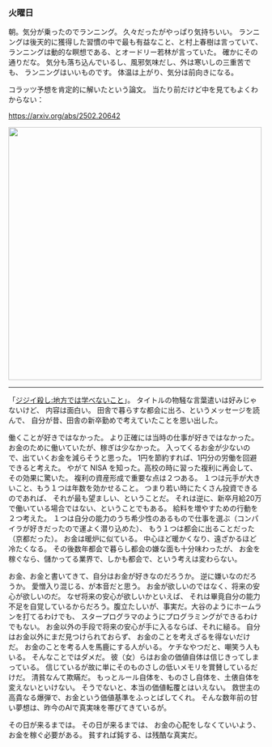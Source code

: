 ### 火曜日

朝。気分が乗ったのでランニング。
久々だったがやっぱり気持ちいい。
ランニングは後天的に獲得した習慣の中で最も有益なこと、と村上春樹は言っていて、
ランニングは動的な瞑想である、とオードリー若林が言っていた。
確かにその通りだな。
気分も落ち込んでいるし、風邪気味だし、外は寒いしの三重苦でも、
ランニングはいいものです。
体温は上がり、気分は前向きになる。

コラッツ予想を肯定的に解いたという論文。
当たり前だけど中を見てもよくわからない：

https://arxiv.org/abs/2502.20642

<img src="https://i.imgur.com/MKUEBwK.jpeg" width="500">

---

「[ジジイ殺し:地方では学べないこと](https://note.com/shi3zblog/n/n872e6bc377cd)」。
タイトルの物騒な言葉遣いは好みじゃないけど、
内容は面白い。
田舎で暮らすな都会に出ろ、というメッセージを読んで、
自分が昔、田舎の新卒勤めで考えていたことを思い出した。

働くことが好きではなかった。
より正確には当時の仕事が好きではなかった。
お金のために働いていたが、稼ぎは少なかった。
入ってくるお金が少ないので、出ていくお金を減らそうと思った。
1円を節約すれば、1円分の労働を回避できると考えた。
やがて NISA を知った。高校の時に習った複利に再会して、
その効果に驚いた。
複利の資産形成で重要な点は２つある。
１つは元手が大きいこと、もう１つは年数を効かせること。
つまり若い時にたくさん投資できるのであれば、
それが最も望ましい、ということだ。
それは逆に、新卒月給20万で働いている場合ではない、ということでもある。
給料を増やすための行動を２つ考えた。
１つは自分の能力のうち希少性のあるもので仕事を選ぶ（コンパイラが好きだったので運よく潜り込めた）、
もう１つは都会に出ることだった（京都だった）。
お金は暖炉に似ている。
中心ほど暖かくなり、遠ざかるほど冷たくなる。
その後数年都会で暮らし都会の嫌な面も十分味わったが、
お金を稼ぐなら、儲かってる業界で、しかも都会で、という考えは変わらない。

お金、お金と書いてきて、自分はお金が好きなのだろうか。
逆に嫌いなのだろうか。
愛憎入り混じる、が本音だと思う。
お金が欲しいのではなく、将来の安心が欲しいのだ。
なぜ将来の安心が欲しいかといえば、
それは畢竟自分の能力不足を自覚しているからだろう。腹立たしいが、事実だ。大谷のようにホームランを打てるわけでも、
スタープログラマのようにプログラミングができるわけでもない。
お金以外の手段で将来の安心が手に入るならば、それに縋る。
自分はお金以外にまだ見つけられておらず、
お金のことを考えざるを得ないだけだ。
お金のことを考る人を馬鹿にする人がいる。
ケチなやつだと、嘲笑う人もいる。
そんなことではダメだ。
彼（女）らはお金の価値自体は信じきってしまっている。
信じているが故に単にそのものさしの低いメモリを賞賛しているだけだ。
清貧なんて欺瞞だ。
もっとルール自体を、ものさし自体を、土俵自体を変えないといけない。
そうでないと、本当の価値転覆とはいえない。
救世主の高貴なる爆弾で、お金という価値基準をふっとばしてくれ。
そんな数年前の甘い夢想は、昨今のAIで真実味を帯びてきているが。

その日が来るまでは。
その日が来るまでは、
お金の心配をしなくていいよう、お金を稼ぐ必要がある。
貧すれば鈍する、は残酷な真実だ。